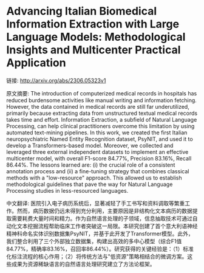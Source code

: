 # Advancing Italian Biomedical Information Extraction with Large Language Models: Methodological Insights and Multicenter Practical Application

链接: http://arxiv.org/abs/2306.05323v1

原文摘要:
The introduction of computerized medical records in hospitals has reduced
burdensome activities like manual writing and information fetching. However,
the data contained in medical records are still far underutilized, primarily
because extracting data from unstructured textual medical records takes time
and effort. Information Extraction, a subfield of Natural Language Processing,
can help clinical practitioners overcome this limitation by using automated
text-mining pipelines. In this work, we created the first Italian
neuropsychiatric Named Entity Recognition dataset, PsyNIT, and used it to
develop a Transformers-based model. Moreover, we collected and leveraged three
external independent datasets to implement an effective multicenter model, with
overall F1-score 84.77%, Precision 83.16%, Recall 86.44%. The lessons learned
are: (i) the crucial role of a consistent annotation process and (ii) a
fine-tuning strategy that combines classical methods with a "low-resource"
approach. This allowed us to establish methodological guidelines that pave the
way for Natural Language Processing studies in less-resourced languages.

中文翻译:
医院引入电子病历系统后，显著减轻了手工书写和资料调取等繁重工作。然而，病历数据仍远未得到充分利用，主要原因是非结构化文本病历的数据提取需要耗费大量时间和精力。作为自然语言处理的子领域，信息抽取技术可通过自动化文本挖掘流程帮助临床工作者突破这一局限。本研究创建了首个意大利语神经精神科命名实体识别数据集PsyNIT，并基于此开发了Transformer模型。此外，我们整合利用了三个外部独立数据集，构建出高效的多中心模型（综合F1值84.77%，精确率83.16%，召回率86.44%）。研究获得的关键经验是：（1）标准化标注流程的核心作用；（2）将传统方法与"低资源"策略相结合的微调方案。这些成果为资源稀缺语言的自然语言处理研究建立了方法论框架。
